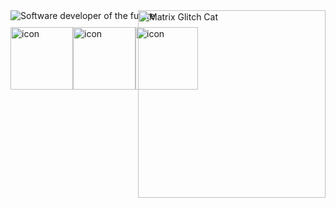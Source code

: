 <div style="position: relative;">
  <img align="right" src="https://media.giphy.com/media/wwg1suUiTbCY8H8vIA/giphy-downsized.gif" width="300" height="300" alt="Matrix Glitch Cat" style="position: absolute; top:0; right:0;">
  <div>
    <img src="https://readme-typing-svg.demolab.com?font=Fira+Code&pause=1000&width=435&lines=Software+developer+of+the+future" alt="Software developer of the future">
    <div style="display: flex; margin-top: 10px;">
      <img src="https://techstack-generator.vercel.app/csharp-icon.svg" alt="icon" width="100" height="100" />
      <img src="https://techstack-generator.vercel.app/python-icon.svg" alt="icon" width="100" height="100" />
      <img src="https://techstack-generator.vercel.app/github-icon.svg" alt="icon" width="100" height="100" />
    </div>
  </div>
</div>
